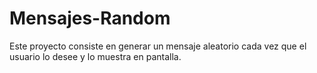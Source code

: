 # Mensajes-Random

Este proyecto consiste en generar un mensaje aleatorio cada vez que el usuario lo desee y lo muestra en pantalla.
